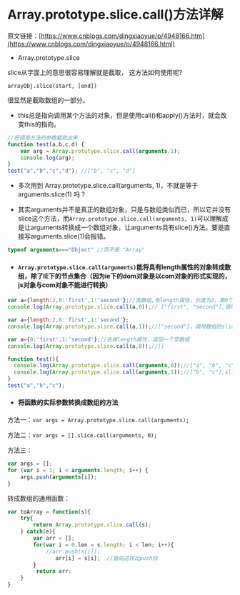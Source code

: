# Array.prototype.slice.call\(\)方法详解

原文链接：[https://www.cnblogs.com/dingxiaoyue/p/4948166.htm](https://www.cnblogs.com/dingxiaoyue/p/4948166.html)

* Array.prototype.slice

slice从字面上的意思很容易理解就是截取， 这方法如何使用呢?

`arrayObj.slice(start, [end])`

很显然是截取数组的一部分。

* this总是指向调用某个方法的对象，但是使用call\(\)和apply\(\)方法时，就会改变this的指向。

```js
//把调用方法的参数截取出来
function test(a,b,c,d) { 
    var arg = Array.prototype.slice.call(arguments,1); 
    console.log(arg); 
} 
test("a","b","c","d"); //["b", "c", "d"]
```

* 多次用到 Array.prototype.slice.call\(arguments, 1\)，不就是等于 arguments.slice\(1\) 吗？

* 其实arguments并不是真正的数组对象，只是与数组类似而已，所以它并没有slice这个方法，而`Array.prototype.slice.call(arguments, 1)`可以理解成是让arguments转换成一个数组对象，让arguments具有slice\(\)方法。要是直接写arguments.slice\(1\)会报错。

```js
typeof arguments==="Object" //而不是 "Array"
```

* #### `Array.prototype.slice.call(arguments)`能将具有length属性的对象转成数组，除了IE下的节点集合（因为ie下的dom对象是以com对象的形式实现的，js对象与com对象不能进行转换）

```js
var a={length:2,0:'first',1:'second'};//类数组,有length属性，长度为2，第0个是first，第1个是second
console.log(Array.prototype.slice.call(a,0));// ["first", "second"],调用数组的slice(0);

var a={length:2,0:'first',1:'second'};
console.log(Array.prototype.slice.call(a,1));//["second"]，调用数组的slice(1);

var a={0:'first',1:'second'};//去掉length属性，返回一个空数组
console.log(Array.prototype.slice.call(a,0));//[]

function test(){
  console.log(Array.prototype.slice.call(arguments,0));//["a", "b", "c"]，slice(0)
  console.log(Array.prototype.slice.call(arguments,1));//["b", "c"],slice(1)
}
test("a","b","c");
```

* #### 将函数的实际参数转换成数组的方法

方法一：`var args = Array.prototype.slice.call(arguments);`

方法二：`var args = [].slice.call(arguments, 0);`

方法三：

```js
var args = []; 
for (var i = 1; i < arguments.length; i++) { 
    args.push(arguments[i]);
}
```

转成数组的通用函数：

```js
var toArray = function(s){
    try{
        return Array.prototype.slice.call(s);
    } catch(e){
        var arr = [];
        for(var i = 0,len = s.length; i < len; i++){
            //arr.push(s[i]);
               arr[i] = s[i];  //据说这样比push快
        }
         return arr;
    }
}
```



